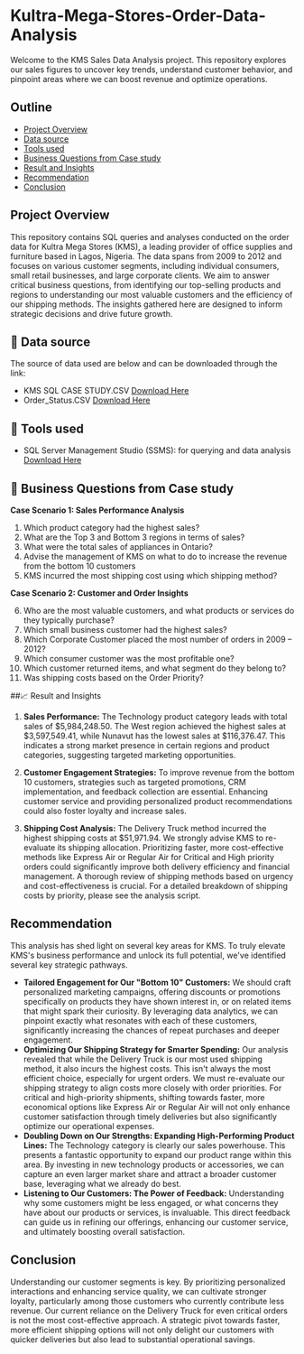 # Kultra-Mega-Stores-Order-Data-Analysis

Welcome to the KMS Sales Data Analysis project. This repository explores our sales figures to uncover key trends, understand customer behavior, and pinpoint areas where we can boost revenue and optimize operations. 

## Outline
- [Project Overview](#project-overview)
- [Data source](#data-source)
- [Tools used](#tools-used)
- [Business Questions from Case study](#business-questions-from-case-study)
- [Result and Insights](#result-and-insights)
- [Recommendation](#Recommendation)
- [Conclusion](#conclusion)


## Project Overview
This repository contains SQL queries and analyses conducted on the order data for Kultra Mega Stores (KMS), a leading provider of office supplies and furniture based in Lagos, Nigeria. The data spans from 2009 to 2012 and focuses on various customer segments, including individual consumers, small retail businesses, and large corporate clients. We aim to answer critical business questions, from identifying our top-selling products and regions to understanding our most valuable customers and the efficiency of our shipping methods. The insights gathered here are designed to inform strategic decisions and drive future growth.

## 📁 Data source
The source of data used are below and can be downloaded through the link:
- KMS SQL CASE STUDY.CSV [Download Here](https://canvas.instructure.com/files/302721273/download?download_frd=1)
- Order_Status.CSV [Download Here](https://canvas.instructure.com/files/302963135/download?download_frd=1)

## 🧰 Tools used
- SQL Server Management Studio (SSMS): for querying and data analysis [Download Here](https://learn.microsoft.com/en-us/ssms/sql-server-management-studio-ssms) 

## 🧠 Business Questions from Case study
   **Case Scenario 1: Sales Performance Analysis** 
   1. Which product category had the highest sales?
   2. What are the Top 3 and Bottom 3 regions in terms of sales?
   3. What were the total sales of appliances in Ontario?
   4. Advise the management of KMS on what to do to increase the revenue from the bottom 10 customers
   5. KMS incurred the most shipping cost using which shipping method?
     
   **Case Scenario 2: Customer and Order Insights**
   
   6. Who are the most valuable customers, and what products or services do they typically purchase?
   7. Which small business customer had the highest sales?
   8. Which Corporate Customer placed the most number of orders in 2009 – 2012?
   9. Which consumer customer was the most profitable one?
   10. Which customer returned items, and what segment do they belong to?
   11. Was shipping costs based on the Order Priority?

##📈 Result and Insights
   1. **Sales Performance:** The Technology product category leads with total sales of $5,984,248.50. The West region achieved the highest sales at $3,597,549.41, while Nunavut has the lowest sales at $116,376.47. This indicates a strong market presence in certain regions and product categories, suggesting targeted marketing opportunities.
  
   2. **Customer Engagement Strategies:** To improve revenue from the bottom 10 customers, strategies such as targeted promotions, CRM implementation, and feedback collection are essential. Enhancing customer service and providing personalized product recommendations could also foster loyalty and increase sales.
  
   3. **Shipping Cost Analysis:** The Delivery Truck method incurred the highest shipping costs at $51,971.94. We strongly advise KMS to re-evaluate its shipping allocation. Prioritizing faster, more cost-effective methods like Express Air or Regular Air for Critical and High priority orders could significantly improve both delivery efficiency and financial management. A thorough review of shipping methods based on urgency and cost-effectiveness is crucial. For a detailed breakdown of shipping costs by priority, please see the analysis script.


## Recommendation
This analysis has shed light on several key areas for KMS. To truly elevate KMS's business performance and unlock its full potential, we've identified several key strategic pathways.
- **Tailored Engagement for Our "Bottom 10" Customers:** We should craft personalized marketing campaigns, offering discounts or promotions specifically on products they have shown interest in, or on related items that might spark their curiosity. By leveraging data analytics, we can pinpoint exactly what resonates with each of these customers, significantly increasing the chances of repeat purchases and deeper engagement.
- **Optimizing Our Shipping Strategy for Smarter Spending:** Our analysis revealed that while the Delivery Truck is our most used shipping method, it also incurs the highest costs. This isn't always the most efficient choice, especially for urgent orders. We must re-evaluate our shipping strategy to align costs more closely with order priorities. For critical and high-priority shipments, shifting towards faster, more economical options like Express Air or Regular Air will not only enhance customer satisfaction through timely deliveries but also significantly optimize our operational expenses.
- **Doubling Down on Our Strengths: Expanding High-Performing Product Lines:** The Technology category is clearly our sales powerhouse. This presents a fantastic opportunity to expand our product range within this area. By investing in new technology products or accessories, we can capture an even larger market share and attract a broader customer base, leveraging what we already do best.
-  **Listening to Our Customers: The Power of Feedback:** Understanding why some customers might be less engaged, or what concerns they have about our products or services, is invaluable. This direct feedback can guide us in refining our offerings, enhancing our customer service, and ultimately boosting overall satisfaction.

## Conclusion
Understanding our customer segments is key. By prioritizing personalized interactions and enhancing service quality, we can cultivate stronger loyalty, particularly among those customers who currently contribute less revenue. Our current reliance on the Delivery Truck for even critical orders is not the most cost-effective approach. A strategic pivot towards faster, more efficient shipping options will not only delight our customers with quicker deliveries but also lead to substantial operational savings.

